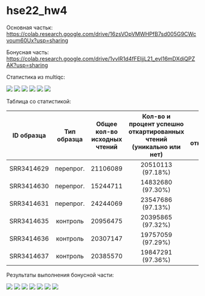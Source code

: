 # hse22_hw4

Основная частьк: https://colab.research.google.com/drive/16zsVOpVMWHPfB7sd005G9CWcvoum60Ux?usp=sharing

Бонусная часть: https://colab.research.google.com/drive/1vvIR1d4fFEljjL21_evl16mDXdiQPZAK?usp=sharing

Статистика из multiqc:

![](https://github.com/KirillMatirko/hse22_hw4/blob/main/pics/general_statictics.png)
![](https://github.com/KirillMatirko/hse22_hw4/blob/main/pics/sequence_counts.png)
![](https://github.com/KirillMatirko/hse22_hw4/blob/main/pics/mean_quality_scores.png)
![](https://github.com/KirillMatirko/hse22_hw4/blob/main/pics/per_sequence_quality_scores.png)
![](https://github.com/KirillMatirko/hse22_hw4/blob/main/pics/per_sequence_gc_content.png)
![](https://github.com/KirillMatirko/hse22_hw4/blob/main/pics/sequence_duplication_levels.png)

Таблица со статистикой:

| ID образца | Тип образца | Общее кол-во исходных чтений | Кол-во и процент успешно откартированных чтений (уникально или нет) | Кол-во и процент уникально откартированных чтений | Общее кол-во чтений, которые попали на гены |
|:----------:|:-------:|:----------------:|:----------------:|:----------------:|:----------------:|
| SRR3414629 | перепрог. | 21106089 | 20510113 (97.18%) | 18375888 (87.06%) | 16049609 |
| SRR3414630 | перепрог. | 15244711 | 14832680 (97.30%) | 13186139 (86.50%) | 11465324 |
| SRR3414631 | перепрог. | 24244069 | 23547686 (97.13%) | 20928945 (86.33%) | 18408851 |
| SRR3414635 | контроль | 20956475 | 20395865 (97.32%) | 18428317 (87.94%) | 16275997 |
| SRR3414636 | контроль | 20307147 | 19757059 (97.29%) | 17825380 (87.78%) | 15757580 |
| SRR3414637 | контроль | 20385570 | 19847291 (97.36%) | 17844858 (87.54%) | 15736978 |

Результаты выполнения бонусной части:

![](https://github.com/KirillMatirko/hse22_hw4/blob/main/pics/MAplot.png)
![](https://github.com/KirillMatirko/hse22_hw4/blob/main/pics/heatmap1.png)
![](https://github.com/KirillMatirko/hse22_hw4/blob/main/pics/heatmap2.png)
![](https://github.com/KirillMatirko/hse22_hw4/blob/main/pics/gene1.png)
![](https://github.com/KirillMatirko/hse22_hw4/blob/main/pics/gene2.png)
![](https://github.com/KirillMatirko/hse22_hw4/blob/main/pics/gene3.png)
![](https://github.com/KirillMatirko/hse22_hw4/blob/main/pics/gene4.png)
